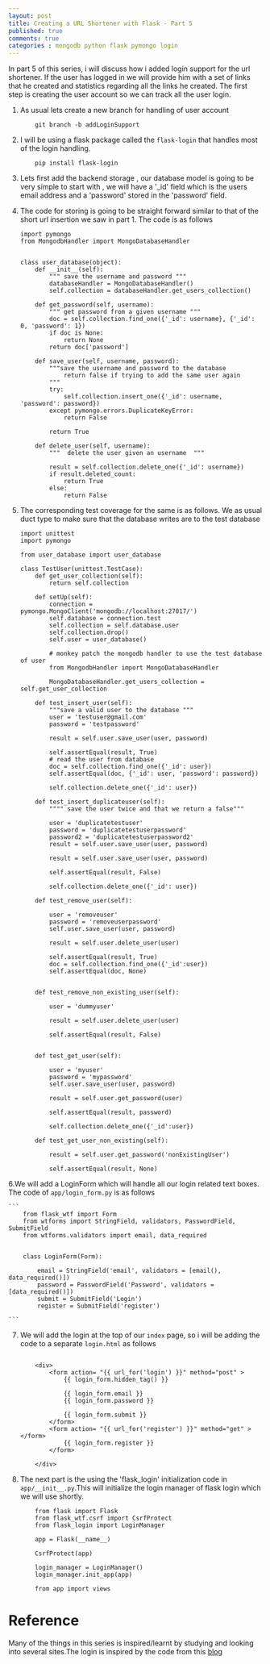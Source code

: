 ```yaml
---
layout: post
title: Creating a URL Shortener with Flask - Part 5
published: true
comments: true
categories : mongodb python flask pymongo login
---
```


In part 5 of this series, i will discuss how i added login support for the url shortener. If the user has logged in we will provide him with a set of links that he created and statistics regarding all the links he created. The first step is creating the user account so we can track all the user login.


1. As usual lets create a new branch for handling of user account 

    ```
        git branch -b addLoginSupport
    ```

2. I will be using a flask package called the `flask-login` that handles most of the login handling. 

    ```
        pip install flask-login
    ```

3.  Lets first add the backend storage , our database model is going to be very simple to start with , we will have a '_id' field which is the users email address and a 'password' stored in the 'password' field.

4. The code for storing is going to be straight forward similar to that of the short url insertion we saw in part 1. The code is as follows

    ```
    import pymongo
    from MongodbHandler import MongoDatabaseHandler


    class user_database(object):
        def __init__(self):
            """ save the username and password """
            databaseHandler = MongoDatabaseHandler()
            self.collection = databaseHandler.get_users_collection()

        def get_password(self, username):
            """ get password from a given username """
            doc = self.collection.find_one({'_id': username}, {'_id': 0, 'password': 1})
            if doc is None:
                return None
            return doc['password']

        def save_user(self, username, password):
            """save the username and password to the database
                return false if trying to add the same user again
            """
            try:
                self.collection.insert_one({'_id': username, 'password': password})
            except pymongo.errors.DuplicateKeyError:
                return False

            return True

        def delete_user(self, username):
            """  delete the user given an username  """

            result = self.collection.delete_one({'_id': username})
            if result.deleted_count:
                return True
            else:
                return False

    ```

5. The corresponding test coverage for the same is as follows. We as usual duct type to make sure that the database writes are to the test database

    ```
    import unittest
    import pymongo

    from user_database import user_database

    class TestUser(unittest.TestCase):
        def get_user_collection(self):
            return self.collection

        def setUp(self):
            connection = pymongo.MongoClient('mongodb://localhost:27017/')
            self.database = connection.test
            self.collection = self.database.user
            self.collection.drop()
            self.user = user_database()

            # monkey patch the mongodb handler to use the test database of user
            from MongodbHandler import MongoDatabaseHandler

            MongoDatabaseHandler.get_users_collection = self.get_user_collection

        def test_insert_user(self):
            """save a valid user to the database """
            user = 'testuser@gmail.com'
            password = 'testpassword'

            result = self.user.save_user(user, password)

            self.assertEqual(result, True)
            # read the user from database
            doc = self.collection.find_one({'_id': user})
            self.assertEqual(doc, {'_id': user, 'password': password})

            self.collection.delete_one({'_id': user})

        def test_insert_duplicateuser(self):
            """" save the user twice and that we return a false"""

            user = 'duplicatetestuser'
            password = 'duplicatetestuserpassword'
            password2 = 'duplicatetestuserpassword2'
            result = self.user.save_user(user, password)

            result = self.user.save_user(user, password)

            self.assertEqual(result, False)

            self.collection.delete_one({'_id': user})

        def test_remove_user(self):

            user = 'removeuser'
            password = 'removeuserpassword'
            self.user.save_user(user, password)

            result = self.user.delete_user(user)

            self.assertEqual(result, True)
            doc = self.collection.find_one({'_id':user})
            self.assertEqual(doc, None)


        def test_remove_non_existing_user(self):

            user = 'dummyuser'

            result = self.user.delete_user(user)

            self.assertEqual(result, False)


        def test_get_user(self):

            user = 'myuser'
            password = 'mypassword'
            self.user.save_user(user, password)

            result = self.user.get_password(user)

            self.assertEqual(result, password)

            self.collection.delete_one({'_id':user})

        def test_get_user_non_existing(self):

            result = self.user.get_password('nonExistingUser')

            self.assertEqual(result, None)

    ```

6.We will add a LoginForm which will handle all our login related text boxes. The code of `app/login_form.py` is as follows

    ```
        from flask_wtf import Form
        from wtforms import StringField, validators, PasswordField, SubmitField
        from wtforms.validators import email, data_required


        class LoginForm(Form):

            email = StringField('email', validators = [email(), data_required()])
            password = PasswordField('Password', validators = [data_required()])
            submit = SubmitField('Login')
            register = SubmitField('register')

    ```


7. We will add the login at the top of our `index` page, so i will be adding the code to a separate `login.html` as follows

    ```

        <div>
            <form action= "{{ url_for('login') }}" method="post" >
                {{ login_form.hidden_tag() }}

                {{ login_form.email }}
                {{ login_form.password }}

                {{ login_form.submit }}
            </form>
            <form action= "{{ url_for('register') }}" method="get" ></form>
                {{ login_form.register }}
            </form>

        </div>

    ```


8. The next part is the using the 'flask_login' initialization code in `app/__init__.py`.This will initialize the login manager of flask login which we will use shortly.

    ```
        from flask import Flask
        from flask_wtf.csrf import CsrfProtect
        from flask_login import LoginManager

        app = Flask(__name__)

        CsrfProtect(app)

        login_manager = LoginManager()
        login_manager.init_app(app)

        from app import views
    ```



# Reference

Many of the things in this series is inspired/learnt by studying and looking into several sites.The login is inspired by the code from this [blog](http://gouthamanbalaraman.com/blog/minimal-flask-login-example.html)